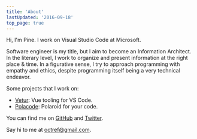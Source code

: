 ```yaml
---
title: 'About'
lastUpdated: '2016-09-18'
top_page: true
---
```


Hi, I'm Pine. I work on Visual Studio Code at Microsoft.

Software engineer is my title, but I aim to become an Information Architect. In the literary level, I work to organize and present information at the right place & time. In a figurative sense, I try to approach programming with empathy and ethics, despite programming itself being a very technical endeavor.

Some projects that I work on:

- [Vetur](https://github.com/vuejs/vetur): Vue tooling for VS Code.
- [Polacode](https://github.com/octref/polacode): Polaroid for your code.

You can find me on [GitHub](https://github.com/octref) and [Twitter](https://twitter.com/octref).

Say hi to me at [octref@gmail.com](mailto:octref@gmail.com).